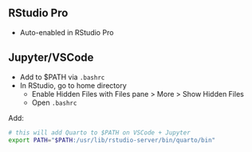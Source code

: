## RStudio Pro

- Auto-enabled in RStudio Pro

## Jupyter/VSCode

- Add to $PATH via `.bashrc`
- In RStudio, go to home directory
  - Enable Hidden Files with Files pane > More > Show Hidden Files
  - Open `.bashrc`

Add:

```bash
# this will add Quarto to $PATH on VSCode + Jupyter
export PATH="$PATH:/usr/lib/rstudio-server/bin/quarto/bin"
```